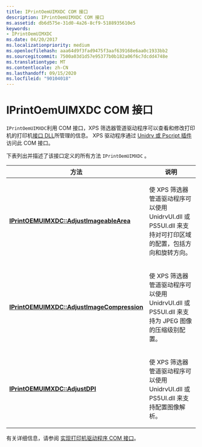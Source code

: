 ```yaml
---
title: IPrintOemUIMXDC COM 接口
description: IPrintOemUIMXDC COM 接口
ms.assetid: db6d575e-31d0-4a26-8cf9-5188935610e5
keywords:
- IPrintOemUIMXDC
ms.date: 04/20/2017
ms.localizationpriority: medium
ms.openlocfilehash: aaa64d9f3fad9475f3aaf639168e6aa0c1933bb2
ms.sourcegitcommit: 7500a03d1d57e95377b0b182a06f6c7dcdd4748e
ms.translationtype: MT
ms.contentlocale: zh-CN
ms.lasthandoff: 09/15/2020
ms.locfileid: "90104018"
---
```

# <a name="iprintoemuimxdc-com-interface"></a>IPrintOemUIMXDC COM 接口


`IPrintOemUIMXDC`利用 COM 接口，XPS 筛选器管道驱动程序可以查看和修改打印机的打印机[接口 DLL](printer-interface-dll.md)所管理的信息。 XPS 驱动程序通过 [Unidrv 或 Pscript 插件](xpsdrv-driver-options.md)访问此 COM 接口。

下表列出并描述了该接口定义的所有方法 `IPrintOemUIMXDC` 。

<table>
<colgroup>
<col width="50%" />
<col width="50%" />
</colgroup>
<thead>
<tr class="header">
<th>方法</th>
<th>说明</th>
</tr>
</thead>
<tbody>
<tr class="odd">
<td><p><a href="/windows-hardware/drivers/ddi/prcomoem/nf-prcomoem-iprintoemuimxdc-adjustimageablearea" data-raw-source="[&lt;strong&gt;IPrintOEMUIMXDC::AdjustImageableArea&lt;/strong&gt;](/windows-hardware/drivers/ddi/prcomoem/nf-prcomoem-iprintoemuimxdc-adjustimageablearea)"><strong>IPrintOEMUIMXDC::AdjustImageableArea</strong></a></p></td>
<td><p>使 XPS 筛选器管道驱动程序可以使用 UnidrvUI.dll 或 PS5UI.dll 来支持对可打印区域的配置，包括方向和旋转方向。</p></td>
</tr>
<tr class="even">
<td><p><a href="/windows-hardware/drivers/ddi/prcomoem/nf-prcomoem-iprintoemuimxdc-adjustimagecompression" data-raw-source="[&lt;strong&gt;IPrintOEMUIMXDC::AdjustImageCompression&lt;/strong&gt;](/windows-hardware/drivers/ddi/prcomoem/nf-prcomoem-iprintoemuimxdc-adjustimagecompression)"><strong>IPrintOEMUIMXDC::AdjustImageCompression</strong></a></p></td>
<td><p>使 XPS 筛选器管道驱动程序可以使用 UnidrvUI.dll 或 PS5UI.dll 来支持为 JPEG 图像的压缩级别配置。</p></td>
</tr>
<tr class="odd">
<td><p><a href="/windows-hardware/drivers/ddi/prcomoem/nf-prcomoem-iprintoemuimxdc-adjustdpi" data-raw-source="[&lt;strong&gt;IPrintOEMUIMXDC::AdjustDPI&lt;/strong&gt;](/windows-hardware/drivers/ddi/prcomoem/nf-prcomoem-iprintoemuimxdc-adjustdpi)"><strong>IPrintOEMUIMXDC::AdjustDPI</strong></a></p></td>
<td><p>使 XPS 筛选器管道驱动程序可以使用 UnidrvUI.dll 或 PS5UI.dll 来支持配置图像解析。</p></td>
</tr>
</tbody>
</table>

 

有关详细信息，请参阅 [实现打印机驱动程序 COM 接口](implementing-printer-driver-com-interfaces.md)。

